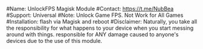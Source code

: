 #Name: UnlockFPS Magisk Module 
#Contact: https://t.me/NubBea 
#Support: Universal 
#Note: Unlock Game FPS. Not Work for All Games 
#Installation: flash via Magisk and reboot 
#Disclaimer: Naturally, you take all the responsibility for what happens to your device when you start messing around with things.
responsible for ANY damage caused to anyone's devices due to the use of this module.
